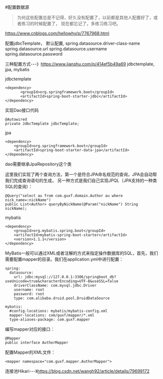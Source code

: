 #配置数据源
> 为何这些配置总是不记得，好久没有配置了，以前都是其他人配置好了，或者练习的时候配置了， 现在都忘记了，多练习练习吧。


https://www.cnblogs.com/hellowhy/p/7767968.html

配置jdbcTemplate， 默认配置, 
spring.datasource.driver-class-name
spring.datasource.url
spring.datasource.username
spring.datasource.password



三种配置方式---》https://www.jianshu.com/p/414ef5b49a69
jdbctemplate, jpa,  mybatis


jdbctemplate
```
<dependency>
       <groupId>org.springframework.boot</groupId>
       <artifactId>spring-boot-starter-jdbc</artifactId>
</dependency>
```
实现Dao接口代码
```
@Autowired
private JdbcTemplate jdbcTemplate;
```

jpa
```
<dependency>
    <groupId>org.springframework.boot</groupId>
    <artifactId>spring-boot-starter-data-jpa</artifactId>
</dependency>
```

dao需要继承JpaRepository这个类

这里我们实现了两个查询方法，第一个是符合JPA命名规范的查询，JPA会自动帮我们完成查询语句的生成，
另一种方式是我们自己实现JPQL（JPA支持的一种类SQL的查询）：

```
@Query("select au from com.guxf.domain.Author au where nick_name=:nickName")
public List<Author> queryByNickName(@Param("nickName") String nickName);
```

mybatis
```
<dependency>
    <groupId>org.mybatis.spring.boot</groupId>
    <artifactId>mybatis-spring-boot-starter</artifactId>
    <version>1.1.1</version>
</dependency>
```

MyBatis一般可以通过XML或者注解的方式来指定操作数据库的SQL，首先，我们需要配置mapper的目录。我们在application.yml中进行配置：
```
spring:
  datasource:
    url: jdbc:mysql://127.0.0.1:3306/springboot_db?useUnicode=true&characterEncoding=UTF-8&useSSL=false
    driverClassName: com.mysql.jdbc.Driver
    username: root
    password: root
    type: com.alibaba.druid.pool.DruidDataSource

mybatis:
  #config-locations: mybatis/mybatis-config.xml
  mapper-locations: com/guxf/mapper/*.xml
  type-aliases-package: com.guxf.mapper
```	

编写mapper对应的接口：
```
@Mapper
public interface AuthorMapper
```
配置Mapper的XML文件：
```
<mapper namespace="com.guxf.mapper.AuthorMapper">
```


连接池Hikari---》https://blog.csdn.net/wangh92/article/details/79699172






